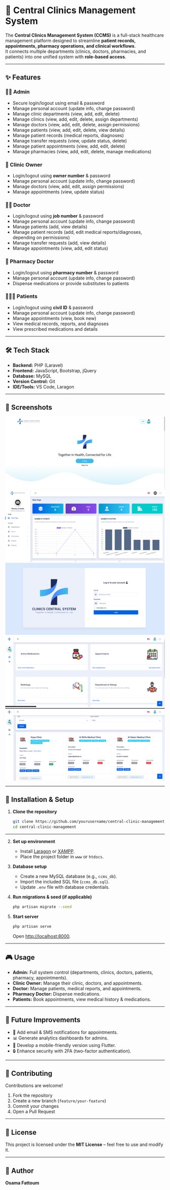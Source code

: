 # 🏥 Central Clinics Management System  

The **Central Clinics Management System (CCMS)** is a full-stack healthcare management platform designed to streamline **patient records, appointments, pharmacy operations, and clinical workflows**.  
It connects multiple departments (clinics, doctors, pharmacies, and patients) into one unified system with **role-based access**.  

---

## ✨ Features  

### 👨‍💼 Admin  
- Secure login/logout using email & password  
- Manage personal account (update info, change password)  
- Manage clinic departments (view, add, edit, delete)  
- Manage clinics (view, add, edit, delete, assign departments)  
- Manage doctors (view, add, edit, delete, assign permissions)  
- Manage patients (view, add, edit, delete, view details)  
- Manage patient records (medical reports, diagnoses)  
- Manage transfer requests (view, update status, delete)  
- Manage patient appointments (view, add, edit, delete)  
- Manage pharmacies (view, add, edit, delete, manage medications)  

### 🏢 Clinic Owner  
- Login/logout using **owner number** & password  
- Manage personal account (update info, change password)  
- Manage doctors (view, add, edit, assign permissions)  
- Manage appointments (view, update status)  

### 👨‍⚕️ Doctor  
- Login/logout using **job number** & password  
- Manage personal account (update info, change password)  
- Manage patients (add, view details)  
- Manage patient records (add, edit medical reports/diagnoses, depending on permissions)  
- Manage transfer requests (add, view details)  
- Manage appointments (view, add, edit status)  

### 💊 Pharmacy Doctor  
- Login/logout using **pharmacy number** & password  
- Manage personal account (update info, change password)  
- Dispense medications or provide substitutes to patients  

### 🧑‍🤝‍🧑 Patients  
- Login/logout using **civil ID** & password  
- Manage personal account (update info, change password)  
- Manage appointments (view, book new)  
- View medical records, reports, and diagnoses  
- View prescribed medications and details  

---

## 🛠️ Tech Stack  

- **Backend:** PHP (Laravel)  
- **Frontend:** JavaScript, Bootstrap, jQuery  
- **Database:** MySQL  
- **Version Control:** Git  
- **IDE/Tools:** VS Code, Laragon  

---

## 📸 Screenshots  

![Home Page](screenshots/Home.png)  
![Admin Dashboard Page](screenshots/AdminDashboard.png)
![Login Page](screenshots/Login.png)
![Patient Record Page](screenshots/PatientRecord.png)
![Search Facility Page](screenshots/SearchFacility.png)

---

## 🚀 Installation & Setup  

1. **Clone the repository**  
   ```bash
   git clone https://github.com/yourusername/central-clinic-management.git
   cd central-clinic-management
---

2. **Set up environment**

   * Install [Laragon](https://laragon.org/) or [XAMPP](https://www.apachefriends.org/).
   * Place the project folder in `www` or `htdocs`.

3. **Database setup**

   * Create a new MySQL database (e.g., `ccms_db`).
   * Import the included SQL file (`ccms_db.sql`).
   * Update `.env` file with database credentials.

4. **Run migrations & seed (if applicable)**

   ```bash
   php artisan migrate --seed
   ```

5. **Start server**

   ```bash
   php artisan serve
   ```

   Open [http://localhost:8000](http://localhost:8000).

---

## 🎮 Usage

* **Admin:** Full system control (departments, clinics, doctors, patients, pharmacy, appointments).
* **Clinic Owner:** Manage their clinic, doctors, and appointments.
* **Doctor:** Manage patients, medical reports, and appointments.
* **Pharmacy Doctor:** Dispense medications.
* **Patients:** Book appointments, view medical history & medications.

---

## 🔮 Future Improvements

* 📩 Add email & SMS notifications for appointments.
* 📊 Generate analytics dashboards for admins.
* 📱 Develop a mobile-friendly version using Flutter.
* 🔒 Enhance security with 2FA (two-factor authentication).

---

## 🤝 Contributing

Contributions are welcome!

1. Fork the repository
2. Create a new branch (`feature/your-feature`)
3. Commit your changes
4. Open a Pull Request

---

## 📜 License

This project is licensed under the **MIT License** – feel free to use and modify it.

---

## 👤 Author

**Osama Fattoum**
